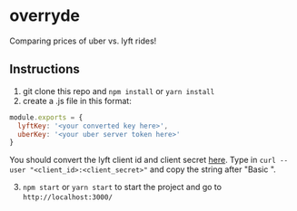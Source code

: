 # overryde

Comparing prices of uber vs. lyft rides!

## Instructions
1. git clone this repo and `npm install` or `yarn install`
2. create a .js file in this format:
```javascript
module.exports = {
  lyftKey: '<your converted key here>',
  uberKey: '<your uber server token here>'
}
```
You should convert the lyft client id and client secret [here](https://kigiri.github.io/fetch/). Type in `curl --user "<client_id>:<client_secret>"` and copy the string after "Basic ".

3. `npm start` or `yarn start` to start the project and go to `http://localhost:3000/`